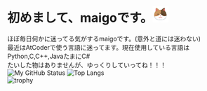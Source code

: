 # 初めまして、maigoです。<img src="images/cat.png" width="37px">  
ほぼ毎日何かに迷ってる気がするmaigoです。(意外と道には迷わない)  
最近はAtCoderで使う言語に迷ってます。現在使用している言語はPython,C,C++,JavaたまにC#  
たいした物はありませんが、ゆっくりしていってね！！！  
![My GitHub Status](https://github-readme-stats.vercel.app/api?username=MAIGOMAIGO&show_icons=true)
![Top Langs](https://github-readme-stats.vercel.app/api/top-langs/?username=MAIGOMAIGO&layout=compact&hide=Roff,Shell,Makefile)  
![trophy](https://github-profile-trophy.vercel.app/?username=MAIGOMAIGO&column=7)
